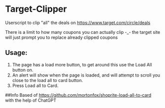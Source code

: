 # Target-Clipper
Userscript to clip "all" the deals on  https://www.target.com/circle/deals

There is a limit to how many coupons you can actually clip -_-
the target site will just prompt you to replace already clipped coupons 

## Usage: 
1. The page has a load more button, to get around this use the Load All button on.
2. An alert will show when the page is loaded, and will attempt to scroll you close to the load all to card button.
3. Press Load all to Card.

##Info 
Based of https://github.com/mortonfox/shoprite-load-all-to-card with the help of ChatGPT
